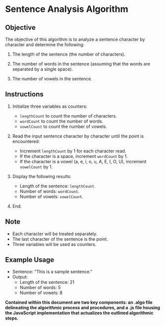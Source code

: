 # Sentence Analysis Algorithm

## Objective

The objective of this algorithm is to analyze a sentence character by character and determine the following:

1. The length of the sentence (the number of characters).

2. The number of words in the sentence (assuming that the words are separated by a single space).

3. The number of vowels in the sentence.

## Instructions

1. Initialize three variables as counters:

   - `lengthCount` to count the number of characters.
   - `wordCount` to count the number of words.
   - `vowelCount` to count the number of vowels.

2. Read the input sentence character by character until the point is encountered:

   - Increment `lengthCount` by 1 for each character read.
   - If the character is a space, increment `wordCount` by 1.
   - If the character is a vowel (a, e, i, o, u, A, E, I, O, U), increment `vowelCount` by 1.

3. Display the following results:

   - Length of the sentence: `lengthCount`.
   - Number of words: `wordCount`.
   - Number of vowels: `vowelCount`.

4. End.

## Note

- Each character will be treated separately.
- The last character of the sentence is the point.
- Three variables will be used as counters.

## Example Usage

- Sentence: "This is a sample sentence."
- Output:
  - Length of the sentence: 21
  - Number of words: 5
  - Number of vowels: 8

**Contained within this document are two key components: an .algo file delineating the algorithmic process and procedures, and a .js file housing the JavaScript implementation that actualizes the outlined algorithmic steps.**
